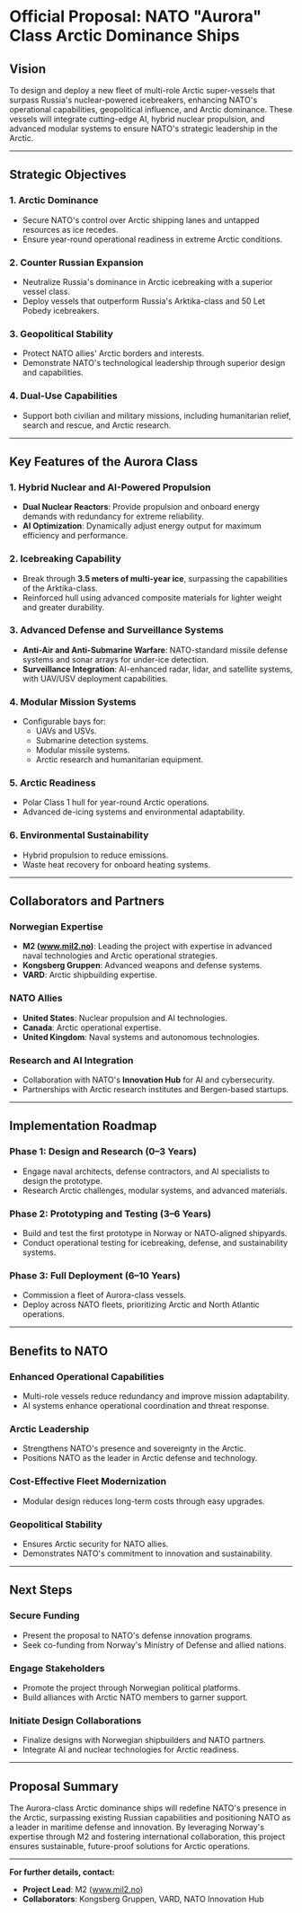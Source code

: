 # Official Proposal: NATO "Aurora" Class Arctic Dominance Ships

## Vision
To design and deploy a new fleet of multi-role Arctic super-vessels that surpass Russia's nuclear-powered icebreakers, enhancing NATO's operational capabilities, geopolitical influence, and Arctic dominance. These vessels will integrate cutting-edge AI, hybrid nuclear propulsion, and advanced modular systems to ensure NATO's strategic leadership in the Arctic.

---

## Strategic Objectives

### 1. Arctic Dominance
- Secure NATO's control over Arctic shipping lanes and untapped resources as ice recedes.
- Ensure year-round operational readiness in extreme Arctic conditions.

### 2. Counter Russian Expansion
- Neutralize Russia's dominance in Arctic icebreaking with a superior vessel class.
- Deploy vessels that outperform Russia's Arktika-class and 50 Let Pobedy icebreakers.

### 3. Geopolitical Stability
- Protect NATO allies' Arctic borders and interests.
- Demonstrate NATO's technological leadership through superior design and capabilities.

### 4. Dual-Use Capabilities
- Support both civilian and military missions, including humanitarian relief, search and rescue, and Arctic research.

---

## Key Features of the Aurora Class

### 1. Hybrid Nuclear and AI-Powered Propulsion
- **Dual Nuclear Reactors**: Provide propulsion and onboard energy demands with redundancy for extreme reliability.
- **AI Optimization**: Dynamically adjust energy output for maximum efficiency and performance.

### 2. Icebreaking Capability
- Break through **3.5 meters of multi-year ice**, surpassing the capabilities of the Arktika-class.
- Reinforced hull using advanced composite materials for lighter weight and greater durability.

### 3. Advanced Defense and Surveillance Systems
- **Anti-Air and Anti-Submarine Warfare**: NATO-standard missile defense systems and sonar arrays for under-ice detection.
- **Surveillance Integration**: AI-enhanced radar, lidar, and satellite systems, with UAV/USV deployment capabilities.

### 4. Modular Mission Systems
- Configurable bays for:
  - UAVs and USVs.
  - Submarine detection systems.
  - Modular missile systems.
  - Arctic research and humanitarian equipment.

### 5. Arctic Readiness
- Polar Class 1 hull for year-round Arctic operations.
- Advanced de-icing systems and environmental adaptability.

### 6. Environmental Sustainability
- Hybrid propulsion to reduce emissions.
- Waste heat recovery for onboard heating systems.

---

## Collaborators and Partners

### Norwegian Expertise
- **M2 (www.mil2.no)**: Leading the project with expertise in advanced naval technologies and Arctic operational strategies.
- **Kongsberg Gruppen**: Advanced weapons and defense systems.
- **VARD**: Arctic shipbuilding expertise.

### NATO Allies
- **United States**: Nuclear propulsion and AI technologies.
- **Canada**: Arctic operational expertise.
- **United Kingdom**: Naval systems and autonomous technologies.

### Research and AI Integration
- Collaboration with NATO's **Innovation Hub** for AI and cybersecurity.
- Partnerships with Arctic research institutes and Bergen-based startups.

---

## Implementation Roadmap

### Phase 1: Design and Research (0–3 Years)
- Engage naval architects, defense contractors, and AI specialists to design the prototype.
- Research Arctic challenges, modular systems, and advanced materials.

### Phase 2: Prototyping and Testing (3–6 Years)
- Build and test the first prototype in Norway or NATO-aligned shipyards.
- Conduct operational testing for icebreaking, defense, and sustainability systems.

### Phase 3: Full Deployment (6–10 Years)
- Commission a fleet of Aurora-class vessels.
- Deploy across NATO fleets, prioritizing Arctic and North Atlantic operations.

---

## Benefits to NATO

### Enhanced Operational Capabilities
- Multi-role vessels reduce redundancy and improve mission adaptability.
- AI systems enhance operational coordination and threat response.

### Arctic Leadership
- Strengthens NATO's presence and sovereignty in the Arctic.
- Positions NATO as the leader in Arctic defense and technology.

### Cost-Effective Fleet Modernization
- Modular design reduces long-term costs through easy upgrades.

### Geopolitical Stability
- Ensures Arctic security for NATO allies.
- Demonstrates NATO's commitment to innovation and sustainability.

---

## Next Steps

### Secure Funding
- Present the proposal to NATO's defense innovation programs.
- Seek co-funding from Norway's Ministry of Defense and allied nations.

### Engage Stakeholders
- Promote the project through Norwegian political platforms.
- Build alliances with Arctic NATO members to garner support.

### Initiate Design Collaborations
- Finalize designs with Norwegian shipbuilders and NATO partners.
- Integrate AI and nuclear technologies for Arctic readiness.

---

## Proposal Summary

The Aurora-class Arctic dominance ships will redefine NATO's presence in the Arctic, surpassing existing Russian capabilities and positioning NATO as a leader in maritime defense and innovation. By leveraging Norway's expertise through M2 and fostering international collaboration, this project ensures sustainable, future-proof solutions for Arctic operations.

---

**For further details, contact:**

- **Project Lead**: M2 (www.mil2.no)
- **Collaborators**: Kongsberg Gruppen, VARD, NATO Innovation Hub

